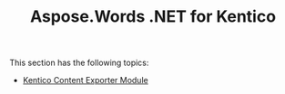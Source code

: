 ﻿---
title: Aspose.Words .NET for Kentico
description: "Integrating Aspose.Words for .NET with Kentico content management systems."
type: docs
weight: 130
url: /net/aspose-words-net-for-kentico/
---

This section has the following topics:

- [Kentico Content Exporter Module](/words/net/kentico-content-exporter-module/)
